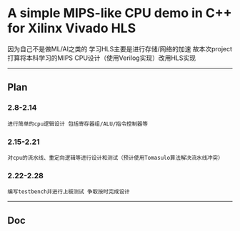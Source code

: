 # A simple MIPS-like CPU demo in C++ for Xilinx Vivado HLS


   因为自己不是做ML/AI之类的 学习HLS主要是进行存储/网络的加速 故本次project打算将本科学习的MIPS CPU设计（使用Verilog实现）改用HLS实现
   
------
## Plan

### 2.8-2.14 
    进行简单的cpu逻辑设计 包括寄存器组/ALU/指令控制器等
### 2.15-2.21 
    对cpu的流水线、重定向逻辑等进行设计和测试（预计使用Tomasulo算法解决流水线冲突）
### 2.22-2.28 
    编写testbench并进行上板测试 争取按时完成设计
------
## Doc



## 
